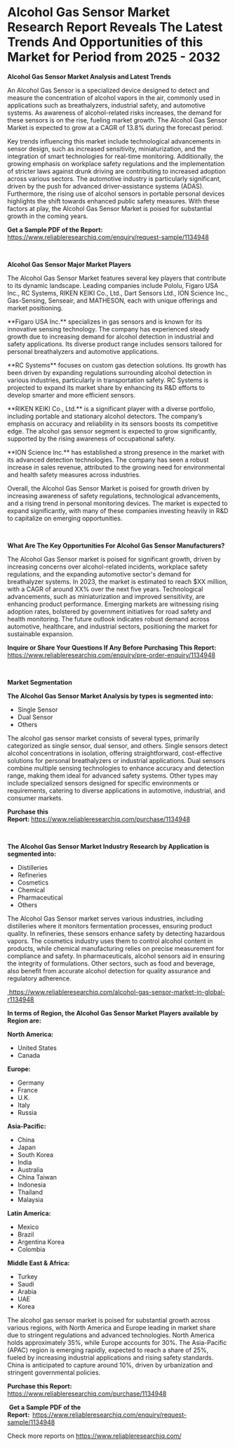 <p><h1>Alcohol Gas Sensor Market Research Report Reveals The Latest Trends And Opportunities of this Market for Period from 2025 - 2032</h1></p><p><strong>Alcohol Gas Sensor Market Analysis and Latest Trends</strong></p>
<p><p>An Alcohol Gas Sensor is a specialized device designed to detect and measure the concentration of alcohol vapors in the air, commonly used in applications such as breathalyzers, industrial safety, and automotive systems. As awareness of alcohol-related risks increases, the demand for these sensors is on the rise, fueling market growth. The Alcohol Gas Sensor Market is expected to grow at a CAGR of 13.8% during the forecast period. </p><p>Key trends influencing this market include technological advancements in sensor design, such as increased sensitivity, miniaturization, and the integration of smart technologies for real-time monitoring. Additionally, the growing emphasis on workplace safety regulations and the implementation of stricter laws against drunk driving are contributing to increased adoption across various sectors. The automotive industry is particularly significant, driven by the push for advanced driver-assistance systems (ADAS). Furthermore, the rising use of alcohol sensors in portable personal devices highlights the shift towards enhanced public safety measures. With these factors at play, the Alcohol Gas Sensor Market is poised for substantial growth in the coming years.</p></p>
<p><strong>Get a Sample PDF of the Report:&nbsp;</strong> <a href="https://www.reliableresearchiq.com/enquiry/request-sample/1134948?utm_campaign=2282&utm_medium=2&utm_source=Github&utm_content=ia&utm_term=06042025&utm_id=alcohol-gas-sensor">https://www.reliableresearchiq.com/enquiry/request-sample/1134948</a></p>
<p>&nbsp;</p>
<p><strong>Alcohol Gas Sensor Major Market Players</strong></p>
<p><p>The Alcohol Gas Sensor Market features several key players that contribute to its dynamic landscape. Leading companies include Pololu, Figaro USA Inc., RC Systems, RIKEN KEIKI Co., Ltd., Dart Sensors Ltd., ION Science Inc., Gas-Sensing, Senseair, and MATHESON, each with unique offerings and market positioning.</p><p>**Figaro USA Inc.** specializes in gas sensors and is known for its innovative sensing technology. The company has experienced steady growth due to increasing demand for alcohol detection in industrial and safety applications. Its diverse product range includes sensors tailored for personal breathalyzers and automotive applications.</p><p>**RC Systems** focuses on custom gas detection solutions. Its growth has been driven by expanding regulations surrounding alcohol detection in various industries, particularly in transportation safety. RC Systems is projected to expand its market share by enhancing its R&D efforts to develop smarter and more efficient sensors.</p><p>**RIKEN KEIKI Co., Ltd.** is a significant player with a diverse portfolio, including portable and stationary alcohol detectors. The company’s emphasis on accuracy and reliability in its sensors boosts its competitive edge. The alcohol gas sensor segment is expected to grow significantly, supported by the rising awareness of occupational safety.</p><p>**ION Science Inc.** has established a strong presence in the market with its advanced detection technologies. The company has seen a robust increase in sales revenue, attributed to the growing need for environmental and health safety measures across industries.</p><p>Overall, the Alcohol Gas Sensor Market is poised for growth driven by increasing awareness of safety regulations, technological advancements, and a rising trend in personal monitoring devices. The market is expected to expand significantly, with many of these companies investing heavily in R&D to capitalize on emerging opportunities.</p></p>
<p>&nbsp;</p>
<p><strong>What Are The Key Opportunities For Alcohol Gas Sensor Manufacturers?</strong></p>
<p><p>The Alcohol Gas Sensor market is poised for significant growth, driven by increasing concerns over alcohol-related incidents, workplace safety regulations, and the expanding automotive sector's demand for breathalyzer systems. In 2023, the market is estimated to reach $XX million, with a CAGR of around XX% over the next five years. Technological advancements, such as miniaturization and improved sensitivity, are enhancing product performance. Emerging markets are witnessing rising adoption rates, bolstered by government initiatives for road safety and health monitoring. The future outlook indicates robust demand across automotive, healthcare, and industrial sectors, positioning the market for sustainable expansion.</p></p>
<p><strong>Inquire or Share Your Questions If Any Before Purchasing This Report:</strong> <a href="https://www.reliableresearchiq.com/enquiry/pre-order-enquiry/1134948?utm_campaign=2282&utm_medium=2&utm_source=Github&utm_content=ia&utm_term=06042025&utm_id=alcohol-gas-sensor">https://www.reliableresearchiq.com/enquiry/pre-order-enquiry/1134948</a></p>
<p>&nbsp;</p>
<p><strong>Market Segmentation</strong></p>
<p><strong>The Alcohol Gas Sensor Market Analysis by types is segmented into:</strong></p>
<p><ul><li>Single Sensor</li><li>Dual Sensor</li><li>Others</li></ul></p>
<p><p>The alcohol gas sensor market consists of several types, primarily categorized as single sensor, dual sensor, and others. Single sensors detect alcohol concentrations in isolation, offering straightforward, cost-effective solutions for personal breathalyzers or industrial applications. Dual sensors combine multiple sensing technologies to enhance accuracy and detection range, making them ideal for advanced safety systems. Other types may include specialized sensors designed for specific environments or requirements, catering to diverse applications in automotive, industrial, and consumer markets.</p></p>
<p><strong>Purchase this Report:&nbsp;</strong><a href="https://www.reliableresearchiq.com/purchase/1134948?utm_campaign=2282&utm_medium=2&utm_source=Github&utm_content=ia&utm_term=06042025&utm_id=alcohol-gas-sensor">https://www.reliableresearchiq.com/purchase/1134948</a></p>
<p>&nbsp;</p>
<p><strong>The Alcohol Gas Sensor Market Industry Research by Application is segmented into:</strong></p>
<p><ul><li>Distilleries</li><li>Refineries</li><li>Cosmetics</li><li>Chemical</li><li>Pharmaceutical</li><li>Others</li></ul></p>
<p><p>The Alcohol Gas Sensor market serves various industries, including distilleries where it monitors fermentation processes, ensuring product quality. In refineries, these sensors enhance safety by detecting hazardous vapors. The cosmetics industry uses them to control alcohol content in products, while chemical manufacturing relies on precise measurement for compliance and safety. In pharmaceuticals, alcohol sensors aid in ensuring the integrity of formulations. Other sectors, such as food and beverage, also benefit from accurate alcohol detection for quality assurance and regulatory adherence.</p></p>
<p><a href="https://www.reliableresearchiq.com/alcohol-gas-sensor-market-in-global-r1134948?utm_campaign=2282&utm_medium=2&utm_source=Github&utm_content=ia&utm_term=06042025&utm_id=alcohol-gas-sensor">&nbsp;https://www.reliableresearchiq.com/alcohol-gas-sensor-market-in-global-r1134948</a></p>
<p><strong>In terms of Region, the Alcohol Gas Sensor Market Players available by Region are:</strong></p>
<p>
    <p> <strong> North America: </strong>
        <ul>
            <li>United States</li>
            <li>Canada</li>
        </ul>
        </p> 
    <p> <strong> Europe: </strong>
        <ul>
            <li>Germany</li>
            <li>France</li>
            <li>U.K.</li>
            <li>Italy</li>
            <li>Russia</li>
        </ul>
        </p> 
    <p> <strong> Asia-Pacific: </strong>
        <ul>
            <li>China</li>
            <li>Japan</li>
            <li>South Korea</li>
            <li>India</li>
            <li>Australia</li>
            <li>China Taiwan</li>
            <li>Indonesia</li>
            <li>Thailand</li>
            <li>Malaysia</li>
        </ul>
        </p> 
    <p> <strong> Latin America: </strong>
        <ul>
            <li>Mexico</li>
            <li>Brazil</li>
            <li>Argentina Korea</li>
            <li>Colombia</li>
        </ul>
        </p> 
    <p> <strong> Middle East & Africa: </strong>
        <ul>
            <li>Turkey</li>
            <li>Saudi</li>
            <li>Arabia</li>
            <li>UAE</li>
            <li>Korea</li>
        </ul>
    </p>
    </p>
<p><p>The alcohol gas sensor market is poised for substantial growth across various regions, with North America and Europe leading in market share due to stringent regulations and advanced technologies. North America holds approximately 35%, while Europe accounts for 30%. The Asia-Pacific (APAC) region is emerging rapidly, expected to reach a share of 25%, fueled by increasing industrial applications and rising safety standards. China is anticipated to capture around 10%, driven by urbanization and stringent governmental policies.</p></p>
<p><strong>Purchase this Report: </strong><a href="https://www.reliableresearchiq.com/purchase/1134948?utm_campaign=2282&utm_medium=2&utm_source=Github&utm_content=ia&utm_term=06042025&utm_id=alcohol-gas-sensor">https://www.reliableresearchiq.com/purchase/1134948</a></p>
<p>&nbsp;<strong>Get a Sample PDF of the Report:&nbsp;&nbsp;</strong><a href="https://www.reliableresearchiq.com/enquiry/request-sample/1134948?utm_campaign=2282&utm_medium=2&utm_source=Github&utm_content=ia&utm_term=06042025&utm_id=alcohol-gas-sensor">https://www.reliableresearchiq.com/enquiry/request-sample/1134948</a></p>
<p><strong></strong></p>
<p>Check more reports on <a href="https://www.reliableresearchiq.com/?utm_campaign=2282&utm_medium=2&utm_source=Github&utm_content=ia&utm_term=06042025&utm_id=alcohol-gas-sensor">https://www.reliableresearchiq.com/</a></p>